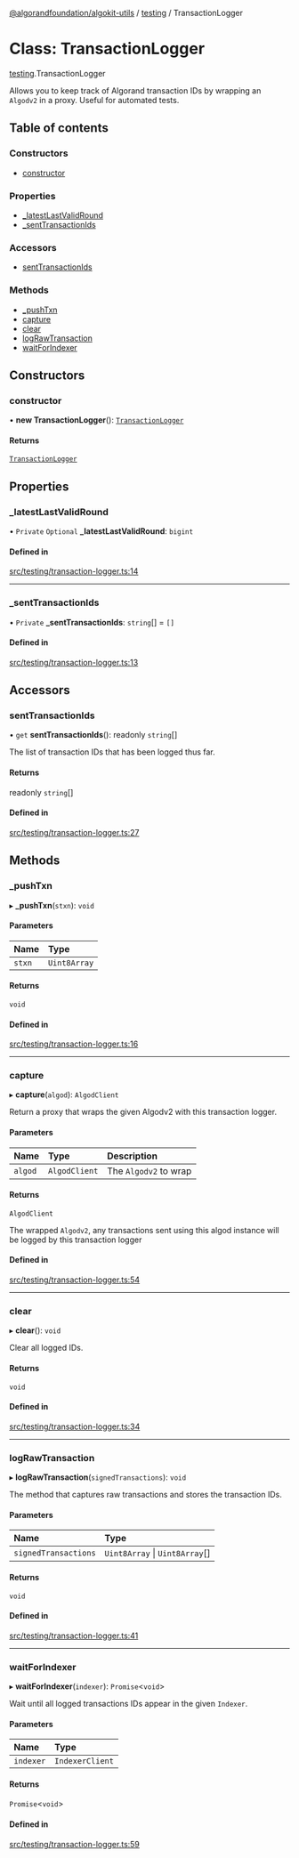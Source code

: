 [@algorandfoundation/algokit-utils](../README.md) / [testing](../modules/testing.md) / TransactionLogger

# Class: TransactionLogger

[testing](../modules/testing.md).TransactionLogger

Allows you to keep track of Algorand transaction IDs by wrapping an `Algodv2` in a proxy.
Useful for automated tests.

## Table of contents

### Constructors

- [constructor](testing.TransactionLogger.md#constructor)

### Properties

- [\_latestLastValidRound](testing.TransactionLogger.md#_latestlastvalidround)
- [\_sentTransactionIds](testing.TransactionLogger.md#_senttransactionids)

### Accessors

- [sentTransactionIds](testing.TransactionLogger.md#senttransactionids)

### Methods

- [\_pushTxn](testing.TransactionLogger.md#_pushtxn)
- [capture](testing.TransactionLogger.md#capture)
- [clear](testing.TransactionLogger.md#clear)
- [logRawTransaction](testing.TransactionLogger.md#lograwtransaction)
- [waitForIndexer](testing.TransactionLogger.md#waitforindexer)

## Constructors

### constructor

• **new TransactionLogger**(): [`TransactionLogger`](testing.TransactionLogger.md)

#### Returns

[`TransactionLogger`](testing.TransactionLogger.md)

## Properties

### \_latestLastValidRound

• `Private` `Optional` **\_latestLastValidRound**: `bigint`

#### Defined in

[src/testing/transaction-logger.ts:14](https://github.com/algorandfoundation/algokit-utils-ts/blob/main/src/testing/transaction-logger.ts#L14)

___

### \_sentTransactionIds

• `Private` **\_sentTransactionIds**: `string`[] = `[]`

#### Defined in

[src/testing/transaction-logger.ts:13](https://github.com/algorandfoundation/algokit-utils-ts/blob/main/src/testing/transaction-logger.ts#L13)

## Accessors

### sentTransactionIds

• `get` **sentTransactionIds**(): readonly `string`[]

The list of transaction IDs that has been logged thus far.

#### Returns

readonly `string`[]

#### Defined in

[src/testing/transaction-logger.ts:27](https://github.com/algorandfoundation/algokit-utils-ts/blob/main/src/testing/transaction-logger.ts#L27)

## Methods

### \_pushTxn

▸ **_pushTxn**(`stxn`): `void`

#### Parameters

| Name | Type |
| :------ | :------ |
| `stxn` | `Uint8Array` |

#### Returns

`void`

#### Defined in

[src/testing/transaction-logger.ts:16](https://github.com/algorandfoundation/algokit-utils-ts/blob/main/src/testing/transaction-logger.ts#L16)

___

### capture

▸ **capture**(`algod`): `AlgodClient`

Return a proxy that wraps the given Algodv2 with this transaction logger.

#### Parameters

| Name | Type | Description |
| :------ | :------ | :------ |
| `algod` | `AlgodClient` | The `Algodv2` to wrap |

#### Returns

`AlgodClient`

The wrapped `Algodv2`, any transactions sent using this algod instance will be logged by this transaction logger

#### Defined in

[src/testing/transaction-logger.ts:54](https://github.com/algorandfoundation/algokit-utils-ts/blob/main/src/testing/transaction-logger.ts#L54)

___

### clear

▸ **clear**(): `void`

Clear all logged IDs.

#### Returns

`void`

#### Defined in

[src/testing/transaction-logger.ts:34](https://github.com/algorandfoundation/algokit-utils-ts/blob/main/src/testing/transaction-logger.ts#L34)

___

### logRawTransaction

▸ **logRawTransaction**(`signedTransactions`): `void`

The method that captures raw transactions and stores the transaction IDs.

#### Parameters

| Name | Type |
| :------ | :------ |
| `signedTransactions` | `Uint8Array` \| `Uint8Array`[] |

#### Returns

`void`

#### Defined in

[src/testing/transaction-logger.ts:41](https://github.com/algorandfoundation/algokit-utils-ts/blob/main/src/testing/transaction-logger.ts#L41)

___

### waitForIndexer

▸ **waitForIndexer**(`indexer`): `Promise`\<`void`\>

Wait until all logged transactions IDs appear in the given `Indexer`.

#### Parameters

| Name | Type |
| :------ | :------ |
| `indexer` | `IndexerClient` |

#### Returns

`Promise`\<`void`\>

#### Defined in

[src/testing/transaction-logger.ts:59](https://github.com/algorandfoundation/algokit-utils-ts/blob/main/src/testing/transaction-logger.ts#L59)
